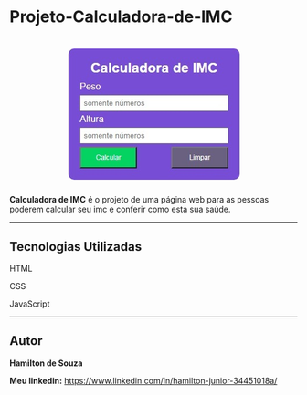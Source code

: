 # Projeto-Calculadora-de-IMC

<h1 align="center">
    <img alt="Calculadora de IMC" title="Calculadora" src="/img/print.jpg" widht="220px">
</h1>

**Calculadora de IMC** é o projeto de uma página web para as pessoas poderem calcular seu imc e conferir como esta sua saúde.

<hr>

## Tecnologias Utilizadas

<p>HTML</p>
<p>CSS</p>
<p>JavaScript</p>

<hr>

## Autor
**Hamilton de Souza**

**Meu linkedin:** https://www.linkedin.com/in/hamilton-junior-34451018a/